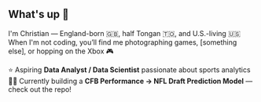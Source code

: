 ## What's up 🤙

I'm Christian — England-born 🇬🇧, half Tongan 🇹🇴, and U.S.-living 🇺🇸
When I'm not coding, you’ll find me photographing games, [something else], or hopping on the Xbox 🎮  

⭐️ Aspiring **Data Analyst / Data Scientist** passionate about sports analytics  
👨‍💻 Currently building a **CFB Performance → NFL Draft Prediction Model** — check out the repo!
